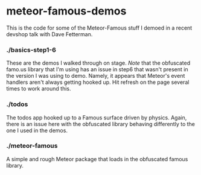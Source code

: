 meteor-famous-demos
===================

This is the code for some of the Meteor-Famous stuff I demoed in a recent devshop talk with Dave Fetterman.

### ./basics-step1-6
These are the demos I walked through on stage. *Note* that the obfuscated famo.us library that I'm using has an issue in step6 that wasn't present in the version I was using to demo. Namely, it appears that Meteor's event handlers 
aren't always getting hooked up. Hit refresh on the page several times to work
around this.

### ./todos
The todos app hooked up to a Famous surface driven by physics. Again, there is an issue here with the obfuscated library behaving differently to the one I used in the demos.

### ./meteor-famous
A simple and rough Meteor package that loads in the obfuscated famous library.
